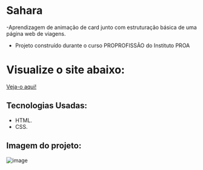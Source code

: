 # Sahara

-Aprendizagem de animação de card junto com estruturação básica de uma página web de viagens.
  
- Projeto construído durante o curso PROPROFISSÃO do Instituto PROA

# Visualize o site abaixo:

[Veja-o aqui!](https://sahara-henna.vercel.app/)

## Tecnologias Usadas:

- HTML.
- CSS.


## Imagem do projeto:

![image](https://github.com/tamiressil/Sahara/assets/163886976/fcb11d9e-1f4d-4814-a77a-95e5d1b6511b)



